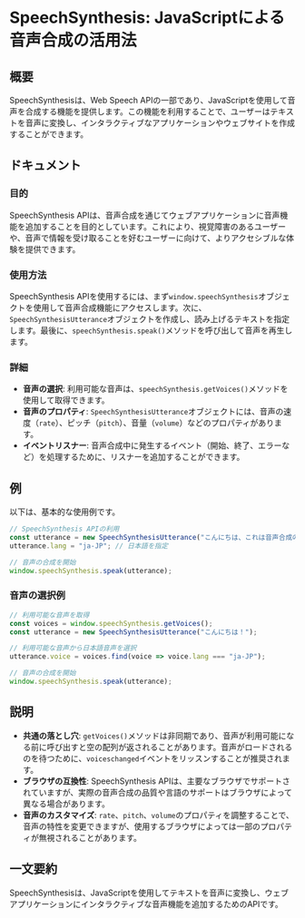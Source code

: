 <!--
Meta Description: # SpeechSynthesis: JavaScriptによる音声合成の活用法 ## 概要 SpeechSynthesisは、Web Speech APIの一部であり、JavaScriptを使用して音声を合成する機能を提供します。この機能を利用することで、ユーザーはテキストを音声に変換し、インタラ...
Meta Keywords: speechsynthesis, utterance, window, speechsynthesisutterance, speak
-->

# SpeechSynthesis: JavaScriptによる音声合成の活用法

## 概要
SpeechSynthesisは、Web Speech APIの一部であり、JavaScriptを使用して音声を合成する機能を提供します。この機能を利用することで、ユーザーはテキストを音声に変換し、インタラクティブなアプリケーションやウェブサイトを作成することができます。

## ドキュメント
### 目的
SpeechSynthesis APIは、音声合成を通じてウェブアプリケーションに音声機能を追加することを目的としています。これにより、視覚障害のあるユーザーや、音声で情報を受け取ることを好むユーザーに向けて、よりアクセシブルな体験を提供できます。

### 使用方法
SpeechSynthesis APIを使用するには、まず`window.speechSynthesis`オブジェクトを使用して音声合成機能にアクセスします。次に、`SpeechSynthesisUtterance`オブジェクトを作成し、読み上げるテキストを指定します。最後に、`speechSynthesis.speak()`メソッドを呼び出して音声を再生します。

### 詳細
- **音声の選択**: 利用可能な音声は、`speechSynthesis.getVoices()`メソッドを使用して取得できます。
- **音声のプロパティ**: `SpeechSynthesisUtterance`オブジェクトには、音声の速度（`rate`）、ピッチ（`pitch`）、音量（`volume`）などのプロパティがあります。
- **イベントリスナー**: 音声合成中に発生するイベント（開始、終了、エラーなど）を処理するために、リスナーを追加することができます。

## 例
以下は、基本的な使用例です。

```javascript
// SpeechSynthesis APIの利用
const utterance = new SpeechSynthesisUtterance("こんにちは、これは音声合成のデモです。");
utterance.lang = "ja-JP"; // 日本語を指定

// 音声の合成を開始
window.speechSynthesis.speak(utterance);
```

### 音声の選択例
```javascript
// 利用可能な音声を取得
const voices = window.speechSynthesis.getVoices();
const utterance = new SpeechSynthesisUtterance("こんにちは！");

// 利用可能な音声から日本語音声を選択
utterance.voice = voices.find(voice => voice.lang === "ja-JP");

// 音声の合成を開始
window.speechSynthesis.speak(utterance);
```

## 説明
- **共通の落とし穴**: `getVoices()`メソッドは非同期であり、音声が利用可能になる前に呼び出すと空の配列が返されることがあります。音声がロードされるのを待つために、`voiceschanged`イベントをリッスンすることが推奨されます。
- **ブラウザの互換性**: SpeechSynthesis APIは、主要なブラウザでサポートされていますが、実際の音声合成の品質や言語のサポートはブラウザによって異なる場合があります。
- **音声のカスタマイズ**: `rate`、`pitch`、`volume`のプロパティを調整することで、音声の特性を変更できますが、使用するブラウザによっては一部のプロパティが無視されることがあります。

## 一文要約
SpeechSynthesisは、JavaScriptを使用してテキストを音声に変換し、ウェブアプリケーションにインタラクティブな音声機能を追加するためのAPIです。